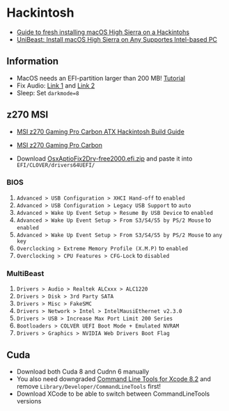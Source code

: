 # Hackintosh

* [Guide to fresh installing macOS High Sierra on a Hackintohs](http://hackintosher.com/guides/high-sierra-install-full-guide/)
* [UniBeast: Install macOS High Sierra on Any Supportes Intel-based PC](https://www.tonymacx86.com/threads/unibeast-install-macos-high-sierra-on-any-supported-intel-based-pc.235474/)

## Information

* MacOS needs an EFI-partition larger than 200 MB! [Tutorial](https://apple.stackexchange.com/questions/57597/how-to-fix-broken-efi-partition)
* Fix Audio: [Link 1](http://hackintosher.com/guides/get-hackintosh-audio-working/#step3) and [Link 2](https://www.reddit.com/r/hackintosh/comments/766tsy/cant_install_audio_msi_z270_macos_sierra/)
* Sleep: Set `darkmode=8`

## z270 MSI

* [MSI z270 Gaming Pro Carbon ATX Hackintosh Build Guide](http://hackintosher.com/builds/msi-z270-gaming-pro-carbon-atx-hackintosh-build-guide/)
* [MSI z270 Gaming Pro Carbon](https://www.tonymacx86.com/threads/success-msi-z270-gaming-pro-carbon-intel-core-i7-7700k-corsair-rgb-16gb-ram-geforce-gtx-1080.228994/)

* Download [OsxAptioFix2Drv-free2000.efi.zip](http://hackintosher.com/wp-content/uploads/2017/07/OsxAptioFix2Drv-free2000.efi_.zip) and paste it into `EFI/CLOVER/drivers64UEFI/`

### BIOS

1. `Advanced > USB Configuration > XHCI Hand-off` to `enabled`
1. `Advanced > USB Configuration > Legacy USB Support` to `auto`
1. `Advanced > Wake Up Event Setup > Resume By USB Device` to `enabled`
1. `Advanced > Wake Up Event Setup > From S3/S4/S5 by PS/2 Mouse` to `enabled`
1. `Advanced > Wake Up Event Setup > From S3/S4/S5 by PS/2 Mouse` to `any key`
1. `Overclocking > Extreme Memory Profile (X.M.P)` to `enabled`
1. `Overclocking > CPU Features > CFG-Lock` to `disabled`

### MultiBeast

1. `Drivers > Audio > Realtek ALCxxx > ALC1220`
1. `Drivers > Disk > 3rd Party SATA`
1. `Drivers > Misc > FakeSMC`
1. `Drivers > Network > Intel > IntelMausiEthernet v2.3.0`
1. `Drivers > USB > Increase Max Port Limit 200 Series`
1. `Bootloaders > COLVER UEFI Boot Mode + Emulated NVRAM`
1. `Drivers > Graphics > NVIDIA Web Drivers Boot Flag`

## Cuda

* Download both Cuda 8 and Cudnn 6 manually
* You also need downgraded [Command Line Tools for Xcode 8.2](https://developer.apple.com/download) and remove `Library/Developer/CommandLineTools` first!
* Download XCode to be able to switch between CommandLineTools versions
